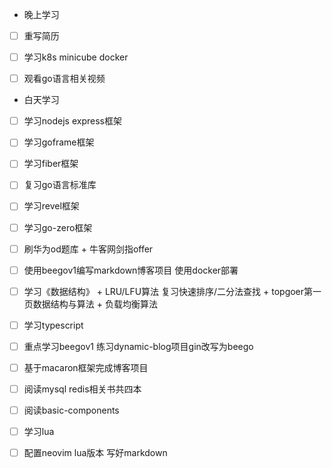 + 晚上学习
- [ ] 重写简历

- [ ] 学习k8s minicube docker

- [ ] 观看go语言相关视频
+ 白天学习
- [ ] 学习nodejs express框架

- [ ] 学习goframe框架

- [ ] 学习fiber框架

- [ ] 复习go语言标准库

- [ ] 学习revel框架

- [ ] 学习go-zero框架

- [ ] 刷华为od题库 + 牛客网剑指offer

- [ ] 使用beegov1编写markdown博客项目 使用docker部署

- [ ] 学习《数据结构》 + LRU/LFU算法 复习快速排序/二分法查找 + topgoer第一页数据结构与算法 + 负载均衡算法

- [ ] 学习typescript

- [ ] 重点学习beegov1 练习dynamic-blog项目gin改写为beego

- [ ] 基于macaron框架完成博客项目

- [ ] 阅读mysql redis相关书共四本

- [ ] 阅读basic-components

- [ ] 学习lua 

- [ ] 配置neovim lua版本 写好markdown
